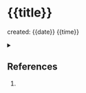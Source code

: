 # {{title}}
created: {{date}} {{time}}

<details> 
	<summary></summary> 
</details>  

## References
1. 
